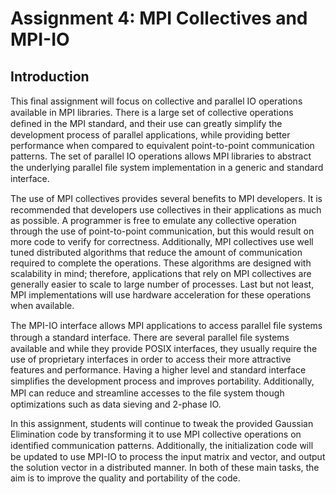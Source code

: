 # Assignment 4: MPI Collectives and MPI-IO #
## Introduction ##
This ﬁnal assignment will focus on collective and parallel IO operations available in MPI libraries. There is a large set of collective operations deﬁned in the MPI standard, and their use can greatly simplify the development process of parallel applications, while providing better performance when compared to equivalent point-to-point communication patterns. The set of parallel IO operations allows MPI libraries to abstract the underlying parallel ﬁle system implementation in a generic and standard interface.

The use of MPI collectives provides several beneﬁts to MPI developers. It is recommended that developers use collectives in their applications as much as possible. A programmer is free to emulate any collective operation through the use of point-to-point communication, but this would result on more code to verify for correctness. Additionally, MPI collectives use well tuned distributed algorithms that reduce the amount of communication required to complete the operations. These algorithms are designed with scalability in mind; therefore, applications that rely on MPI collectives are generally easier to scale to large number of processes. Last but not least, MPI implementations will use hardware acceleration for these operations when available.

The MPI-IO interface allows MPI applications to access parallel ﬁle systems through a standard interface. There are several parallel ﬁle systems available and while they provide POSIX interfaces, they usually require the use of proprietary interfaces in order to access their more attractive features and performance. Having a higher level and standard interface simpliﬁes the development process and improves portability. Additionally, MPI can reduce and streamline accesses to the ﬁle system though optimizations such as data sieving and 2-phase IO.

In this assignment, students will continue to tweak the provided Gaussian Elimination code by transforming it to use MPI collective operations on identiﬁed communication patterns. Additionally, the initialization code will be updated to use MPI-IO to process the input matrix and vector, and output the solution vector in a distributed manner. In both of these main tasks, the aim is to improve the quality and portability of the code.
